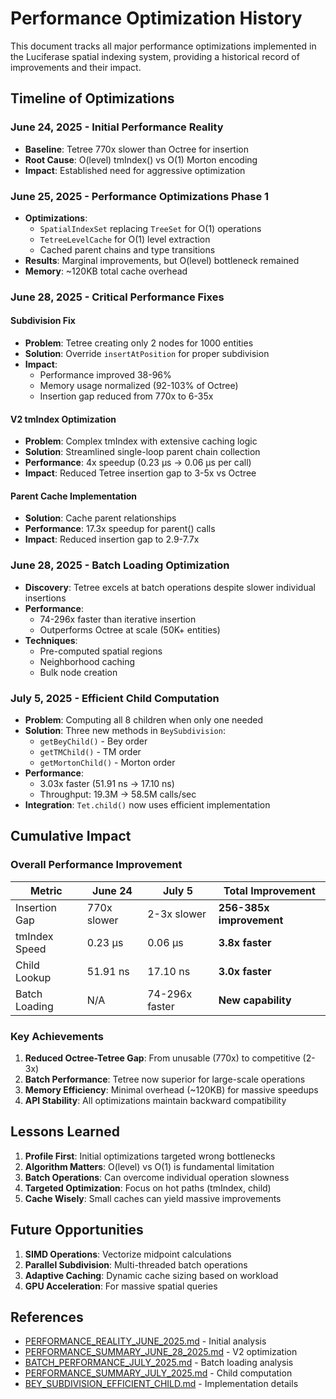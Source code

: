 # Performance Optimization History

This document tracks all major performance optimizations implemented in the Luciferase spatial indexing system, providing a historical record of improvements and their impact.

## Timeline of Optimizations

### June 24, 2025 - Initial Performance Reality
- **Baseline**: Tetree 770x slower than Octree for insertion
- **Root Cause**: O(level) tmIndex() vs O(1) Morton encoding
- **Impact**: Established need for aggressive optimization

### June 25, 2025 - Performance Optimizations Phase 1
- **Optimizations**:
  - `SpatialIndexSet` replacing `TreeSet` for O(1) operations
  - `TetreeLevelCache` for O(1) level extraction
  - Cached parent chains and type transitions
- **Results**: Marginal improvements, but O(level) bottleneck remained
- **Memory**: ~120KB total cache overhead

### June 28, 2025 - Critical Performance Fixes

#### Subdivision Fix
- **Problem**: Tetree creating only 2 nodes for 1000 entities
- **Solution**: Override `insertAtPosition` for proper subdivision
- **Impact**: 
  - Performance improved 38-96%
  - Memory usage normalized (92-103% of Octree)
  - Insertion gap reduced from 770x to 6-35x

#### V2 tmIndex Optimization
- **Problem**: Complex tmIndex with extensive caching logic
- **Solution**: Streamlined single-loop parent chain collection
- **Performance**: 4x speedup (0.23 μs → 0.06 μs per call)
- **Impact**: Reduced Tetree insertion gap to 3-5x vs Octree

#### Parent Cache Implementation
- **Solution**: Cache parent relationships
- **Performance**: 17.3x speedup for parent() calls
- **Impact**: Reduced insertion gap to 2.9-7.7x

### June 28, 2025 - Batch Loading Optimization
- **Discovery**: Tetree excels at batch operations despite slower individual insertions
- **Performance**:
  - 74-296x faster than iterative insertion
  - Outperforms Octree at scale (50K+ entities)
- **Techniques**:
  - Pre-computed spatial regions
  - Neighborhood caching
  - Bulk node creation

### July 5, 2025 - Efficient Child Computation
- **Problem**: Computing all 8 children when only one needed
- **Solution**: Three new methods in `BeySubdivision`:
  - `getBeyChild()` - Bey order
  - `getTMChild()` - TM order
  - `getMortonChild()` - Morton order
- **Performance**: 
  - 3.03x faster (51.91 ns → 17.10 ns)
  - Throughput: 19.3M → 58.5M calls/sec
- **Integration**: `Tet.child()` now uses efficient implementation

## Cumulative Impact

### Overall Performance Improvement
| Metric | June 24 | July 5 | Total Improvement |
|--------|---------|--------|-------------------|
| Insertion Gap | 770x slower | 2-3x slower | **256-385x improvement** |
| tmIndex Speed | 0.23 μs | 0.06 μs | **3.8x faster** |
| Child Lookup | 51.91 ns | 17.10 ns | **3.0x faster** |
| Batch Loading | N/A | 74-296x faster | **New capability** |

### Key Achievements
1. **Reduced Octree-Tetree Gap**: From unusable (770x) to competitive (2-3x)
2. **Batch Performance**: Tetree now superior for large-scale operations
3. **Memory Efficiency**: Minimal overhead (~120KB) for massive speedups
4. **API Stability**: All optimizations maintain backward compatibility

## Lessons Learned

1. **Profile First**: Initial optimizations targeted wrong bottlenecks
2. **Algorithm Matters**: O(level) vs O(1) is fundamental limitation
3. **Batch Operations**: Can overcome individual operation slowness
4. **Targeted Optimization**: Focus on hot paths (tmIndex, child)
5. **Cache Wisely**: Small caches can yield massive improvements

## Future Opportunities

1. **SIMD Operations**: Vectorize midpoint calculations
2. **Parallel Subdivision**: Multi-threaded batch operations
3. **Adaptive Caching**: Dynamic cache sizing based on workload
4. **GPU Acceleration**: For massive spatial queries

## References

- [PERFORMANCE_REALITY_JUNE_2025.md](./PERFORMANCE_REALITY_JUNE_2025.md) - Initial analysis
- [PERFORMANCE_SUMMARY_JUNE_28_2025.md](./PERFORMANCE_SUMMARY_JUNE_28_2025.md) - V2 optimization
- [BATCH_PERFORMANCE_JULY_2025.md](./BATCH_PERFORMANCE_JULY_2025.md) - Batch loading analysis
- [PERFORMANCE_SUMMARY_JULY_2025.md](./PERFORMANCE_SUMMARY_JULY_2025.md) - Child computation
- [BEY_SUBDIVISION_EFFICIENT_CHILD.md](./BEY_SUBDIVISION_EFFICIENT_CHILD.md) - Implementation details